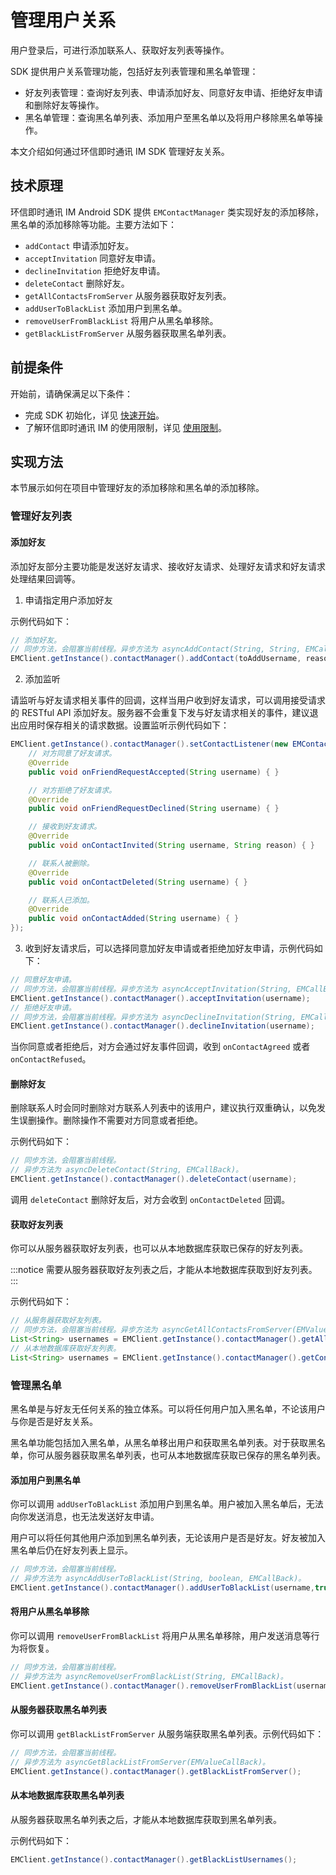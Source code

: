 # 管理用户关系

<Toc />

用户登录后，可进行添加联系人、获取好友列表等操作。

SDK 提供用户关系管理功能，包括好友列表管理和黑名单管理：

- 好友列表管理：查询好友列表、申请添加好友、同意好友申请、拒绝好友申请和删除好友等操作。
- 黑名单管理：查询黑名单列表、添加用户至黑名单以及将用户移除黑名单等操作。

本文介绍如何通过环信即时通讯 IM SDK 管理好友关系。

## 技术原理

环信即时通讯 IM Android SDK 提供 `EMContactManager` 类实现好友的添加移除，黑名单的添加移除等功能。主要方法如下：

- `addContact` 申请添加好友。
- `acceptInvitation` 同意好友申请。
- `declineInvitation` 拒绝好友申请。
- `deleteContact` 删除好友。
- `getAllContactsFromServer` 从服务器获取好友列表。
- `addUserToBlackList` 添加用户到黑名单。
- `removeUserFromBlackList` 将用户从黑名单移除。
- `getBlackListFromServer` 从服务器获取黑名单列表。

## 前提条件

开始前，请确保满足以下条件：

- 完成 SDK 初始化，详见 [快速开始](quickstart.html)。
- 了解环信即时通讯 IM 的使用限制，详见 [使用限制](/document/v1/privatization/uc_limitation.html)。

## 实现方法

本节展示如何在项目中管理好友的添加移除和黑名单的添加移除。

### 管理好友列表

#### 添加好友

添加好友部分主要功能是发送好友请求、接收好友请求、处理好友请求和好友请求处理结果回调等。

1. 申请指定用户添加好友

示例代码如下：

```java
// 添加好友。
// 同步方法，会阻塞当前线程。异步方法为 asyncAddContact(String, String, EMCallBack)。
EMClient.getInstance().contactManager().addContact(toAddUsername, reason);
```

2. 添加监听

请监听与好友请求相关事件的回调，这样当用户收到好友请求，可以调用接受请求的 RESTful API 添加好友。服务器不会重复下发与好友请求相关的事件，建议退出应用时保存相关的请求数据。设置监听示例代码如下：

```java
EMClient.getInstance().contactManager().setContactListener(new EMContactListener() {
    // 对方同意了好友请求。
    @Override
    public void onFriendRequestAccepted(String username) { }

    // 对方拒绝了好友请求。
    @Override
    public void onFriendRequestDeclined(String username) { }

    // 接收到好友请求。
    @Override
    public void onContactInvited(String username, String reason) { }

    // 联系人被删除。
    @Override
    public void onContactDeleted(String username) { }

    // 联系人已添加。
    @Override
    public void onContactAdded(String username) { }
});
```

3. 收到好友请求后，可以选择同意加好友申请或者拒绝加好友申请，示例代码如下：

```java
// 同意好友申请。
// 同步方法，会阻塞当前线程。异步方法为 asyncAcceptInvitation(String, EMCallBack)。
EMClient.getInstance().contactManager().acceptInvitation(username);
// 拒绝好友申请。
// 同步方法，会阻塞当前线程。异步方法为 asyncDeclineInvitation(String, EMCallBack)。
EMClient.getInstance().contactManager().declineInvitation(username);
```

当你同意或者拒绝后，对方会通过好友事件回调，收到 `onContactAgreed` 或者 `onContactRefused`。

#### 删除好友

删除联系人时会同时删除对方联系人列表中的该用户，建议执行双重确认，以免发生误删操作。删除操作不需要对方同意或者拒绝。

示例代码如下：

```java
// 同步方法，会阻塞当前线程。
// 异步方法为 asyncDeleteContact(String, EMCallBack)。
EMClient.getInstance().contactManager().deleteContact(username);
```

调用 `deleteContact` 删除好友后，对方会收到 `onContactDeleted` 回调。

#### 获取好友列表

你可以从服务器获取好友列表，也可以从本地数据库获取已保存的好友列表。

:::notice
需要从服务器获取好友列表之后，才能从本地数据库获取到好友列表。
:::

示例代码如下：

```java
// 从服务器获取好友列表。
// 同步方法，会阻塞当前线程。异步方法为 asyncGetAllContactsFromServer(EMValueCallBack)。
List<String> usernames = EMClient.getInstance().contactManager().getAllContactsFromServer();
// 从本地数据库获取好友列表。
List<String> usernames = EMClient.getInstance().contactManager().getContactsFromLocal();
```

### 管理黑名单

黑名单是与好友无任何关系的独立体系。可以将任何用户加入黑名单，不论该用户与你是否是好友关系。

黑名单功能包括加入黑名单，从黑名单移出用户和获取黑名单列表。对于获取黑名单，你可从服务器获取黑名单列表，也可从本地数据库获取已保存的黑名单列表。

#### 添加用户到黑名单

你可以调用 `addUserToBlackList` 添加用户到黑名单。用户被加入黑名单后，无法向你发送消息，也无法发送好友申请。

用户可以将任何其他用户添加到黑名单列表，无论该用户是否是好友。好友被加入黑名单后仍在好友列表上显示。

```java
// 同步方法，会阻塞当前线程。
// 异步方法为 asyncAddUserToBlackList(String, boolean, EMCallBack)。
EMClient.getInstance().contactManager().addUserToBlackList(username,true);
```

#### 将用户从黑名单移除

你可以调用 `removeUserFromBlackList` 将用户从黑名单移除，用户发送消息等行为将恢复。

```java
// 同步方法，会阻塞当前线程。
// 异步方法为 asyncRemoveUserFromBlackList(String, EMCallBack)。
EMClient.getInstance().contactManager().removeUserFromBlackList(username);
```

#### 从服务器获取黑名单列表

你可以调用 `getBlackListFromServer` 从服务端获取黑名单列表。示例代码如下：

```java
// 同步方法，会阻塞当前线程。
// 异步方法为 asyncGetBlackListFromServer(EMValueCallBack)。
EMClient.getInstance().contactManager().getBlackListFromServer();
```

#### 从本地数据库获取黑名单列表

从服务器获取黑名单列表之后，才能从本地数据库获取到黑名单列表。

示例代码如下：

```java
EMClient.getInstance().contactManager().getBlackListUsernames();
```